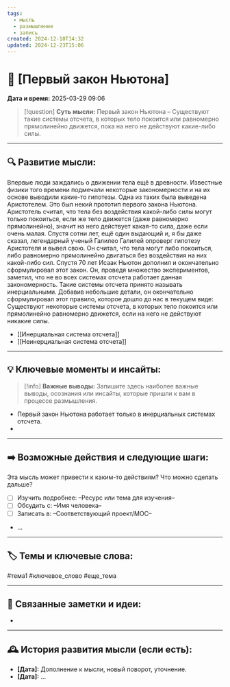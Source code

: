 ```yaml
---
tags:
  - мысль
  - размышление
  - запись
created: 2024-12-18T14:32
updated: 2024-12-23T15:06
---
```


# 💭  [Первый закон Ньютона]

**Дата и время:** 2025-03-29 09:06

> [!question] **Суть мысли:**
> Первый закон Ньютона – Существуют такие системы отсчета, в которых тело покоится или равномерно прямолинейно движется, пока на него не действуют какие-либо силы.

---

## 🔍 Развитие мысли:

Впервые люди заждались о движении тела ещё в древности. Известные физики того времени подмечали некоторые закономерности и на их основе выводили какие-то гипотезы. Одна из таких была выведена Аристотелем. Это был некий прототип первого закона Ньютона. Аристотель считал, что тела без воздействия какой-либо силы могут только покоиться, если же тело движется (даже равномерно прямолинейно), значит на него действует какая-то сила, даже если очень малая. Спустя сотни лет, ещё один выдающий и, я бы даже сказал, легендарный ученый Галилео Галилей опроверг гипотезу Аристотеля и вывел свою. Он считал, что тела могут либо покоиться, либо равномерно прямолинейно двигаться без воздействия на них какой-либо сил.
Спустя 70 лет Исаак Ньютон дополнил и окончательно сформулировал этот закон. Он, проведя множество экспериментов, заметил, что не во всех системах отсчета работает данная закономерность. Такие системы отсчета принято называть инерциальными. Добавив небольшие детали, он окончательно сформулировал этот правило, которое дошло до нас в текущем виде: Существуют некоторые системы отсчета, в которых тело покоится или прямолинейно равномерно движется, если на него не действуют никакие силы.

- [[Инерциальная система отсчета]]
- [[Неинерциальная система отсчета]]

---

## 💡 Ключевые моменты и инсайты:

> [!info] **Важные выводы:**
> Запишите здесь наиболее важные выводы, осознания или инсайты, которые пришли к вам в процессе размышления.

- Первый закон Ньютона работает только в инерциальных системах отсчета.
- 

---

## ➡️ Возможные действия и следующие шаги:

Эта мысль может привести к каким-то действиям? Что можно сделать дальше?

- [ ] Изучить подробнее: –Ресурс или тема для изучения–
- [ ] Обсудить с: –Имя человека–
- [ ] Записать в: –Соответствующий проект/MOC–
- ...

---

## 🏷️ Темы и ключевые слова:

#тема1 #ключевое_слово #еще_тема

---

## 🔄 Связанные заметки и идеи:

- 

---

## 🕰️ История развития мысли (если есть):

* **[Дата]:**  Дополнение к мысли, новый поворот, уточнение.
* **[Дата]:**  ...